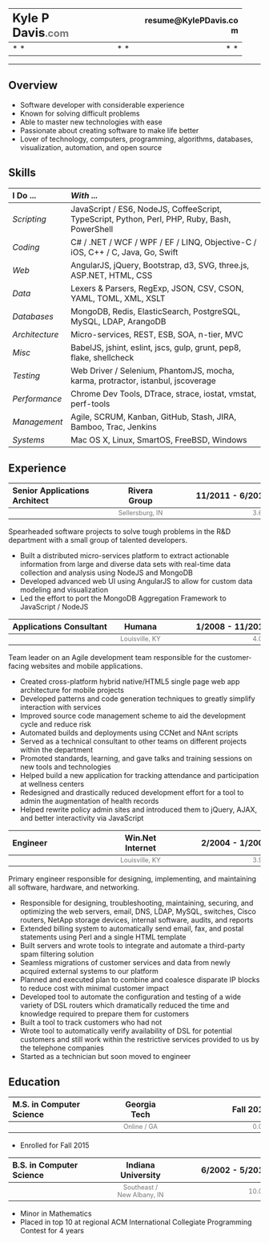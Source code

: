 <!--
My resume in "pure" markdown.
Apologies to anyone reading the source for the inline HTML required to make it work.
-->


| [<b class="my-name">Kyle P Davis<small>.com</small></b>](http://KylePDavis.com/) | <b class="my-number"></b> | [<b class="my-email">resume@KylePDavis.com</b>](mailto:resume@KylePDavis.com)
|:----|:---:|----:
| * * | * * | * *

---



## Overview

* Software developer with considerable experience
* Known for solving difficult problems
* Able to master new technologies with ease
* Passionate about creating software to make life better
* Lover of technology, computers, programming, algorithms, databases, visualization, automation, and open source



## Skills

| __I Do ...__      | _With ..._
|:----------------|:----------------------------------------------------------
| _Scripting_     | JavaScript / ES6, NodeJS, CoffeeScript, TypeScript, Python, Perl, PHP, Ruby, Bash, PowerShell
| _Coding_        | C# / .NET / WCF / WPF / EF / LINQ, Objective-C / iOS, C++ / C, Java, Go, Swift
| _Web_           | AngularJS, jQuery, Bootstrap, d3, SVG, three.js, ASP.NET, HTML, CSS
| _Data_          | Lexers & Parsers, RegExp, JSON, CSV, CSON, YAML, TOML, XML, XSLT
| _Databases_     | MongoDB, Redis, ElasticSearch, PostgreSQL, MySQL, LDAP, ArangoDB
| _Architecture_  | Micro-services, REST, ESB, SOA, n-tier, MVC
| _Misc_          | BabelJS, jshint, eslint, jscs, gulp, grunt, pep8, flake, shellcheck
| _Testing_       | Web Driver / Selenium, PhantomJS, mocha, karma, protractor, istanbul, jscoverage
| _Performance_   | Chrome Dev Tools, DTrace, strace, iostat, vmstat, perf-tools
| _Management_    | Agile, SCRUM, Kanban, GitHub, Stash, JIRA, Bamboo, Trac, Jenkins
| _Systems_       | Mac OS X, Linux, SmartOS, FreeBSD, Windows



## Experience

| <b class="xp-what">Senior Applications Architect</b> | <b class="xp-where">Rivera Group</b>    | <b class="xp-when">11/2011 - 6/2015</b>
|:----|:---:|----:
|                                                      | <b class="xp-where">Sellersburg, IN</b> | <b class="xp-when">3.6yr</b>


Spearheaded software projects to solve tough problems in the R&D department with a small group of talented developers.

* Built a distributed micro-services platform to extract actionable information from large and diverse data sets with real-time data collection and analysis using NodeJS and MongoDB
* Developed advanced web UI using AngularJS to allow for custom data modeling and visualization
* Led the effort to port the MongoDB Aggregation Framework to JavaScript / NodeJS


| <b class="xp-what">Applications Consultant</b> | <b class="xp-where">Humana</b>         | <b class="xp-when">1/2008 - 11/2011</b>
|:----|:---:|----:
|                                                | <b class="xp-where">Louisville, KY</b> | <b class="xp-when">4.0yr</b>

Team leader on an Agile development team responsible for the customer-facing websites and mobile applications.

* Created cross-platform hybrid native/HTML5 single page web app architecture for mobile projects
* Developed patterns and code generation techniques to greatly simplify interaction with services
* Improved source code management scheme to aid the development cycle and reduce risk
* Automated builds and deployments using CCNet and NAnt scripts
* Served as a technical consultant to other teams on different projects within the department
* Promoted standards, learning, and gave talks and training sessions on new tools and technologies
* Helped build a new application for tracking attendance and participation at wellness centers
* Redesigned and drastically reduced development effort for a tool to admin the augmentation of health records
* Helped rewrite policy admin sites and introduced them to jQuery, AJAX, and better interactivity via JavaScript


<div class="page-break"></div>


| <b class="xp-what">Engineer</b> | <b class="xp-where">Win.Net Internet</b> | <b class="xp-when">2/2004 - 1/2008</b>
|:----|:---:|----:
|                                 | <b class="xp-where">Louisville, KY</b>   | <b class="xp-when">3.9yr</b>

Primary engineer responsible for designing, implementing, and maintaining all  software, hardware, and networking.

* Responsible for designing, troubleshooting, maintaining, securing, and optimizing the web servers, email, DNS, LDAP, MySQL, switches, Cisco routers, NetApp storage devices, internal software, audits, and reports
* Extended billing system to automatically send email, fax, and postal statements using Perl and a single HTML template
* Built servers and wrote tools to integrate and automate a third-party spam filtering solution
* Seamless migrations of customer services and data from newly acquired external systems to our platform
* Planned and executed plan to combine and coalesce disparate IP blocks to reduce cost with minimal customer impact
* Developed tool to automate the configuration and testing of a wide variety of DSL routers which dramatically reduced the time and knowledge required to prepare them for customers
* Built a tool to track customers who had not
* Wrote tool to automatically verify availability of DSL for potential customers and still work within the restrictive services provided to us by the telephone companies
* Started as a technician but soon moved to engineer



## Education

| <b class="xp-what">M.S. in Computer Science</b> | <b class="xp-where">Georgia Tech</b> | <b class="xp-when">Fall 2015</b>
|:----|----:|----:
|                                                 | <b class="xp-where">Online / GA</b>  | <b class="xp-when">0.0yr</b>

* Enrolled for Fall 2015


| <b class="xp-what">B.S. in Computer Science</b> | <b class="xp-where">Indiana University</b>         | <b class="xp-when">6/2002 - 5/2012</b>
|:----|----:|----:
|                                                 | <b class="xp-where">Southeast / New Albany, IN</b> | <b class="xp-when">10.0yr</b>

* Minor in Mathematics
* Placed in top 10 at regional ACM International Collegiate Programming Contest for 4 years



<style scoped>
/* NOTE:
 * .preview - primary; preview via Cloud9 IDE, print via build.js
 * .markdown-preview - secondary; preview via Atom IDE
 */

/* highlight hovered for testing */
html:hover, body:hover, div#preview, div.markdown-preview { background:#FFF; }
div#preview *:hover, div.markdown-preview *:hover { background:rgba(128,160,192,0.5); }

div#preview, div.markdown-preview {
	position: inherit;
	min-width: 8in;
	font-size: 10pt;
	line-height: 1.4;
	color: #000;
	background: #FFF;
    font-family: "Avenir Next", "Helvetica Neue", "Segoe UI", Helvetica, Arial, sans-serif;
}
div#preview {
	padding: 2em;
}
div.markdown-preview *, div.markdown-preview th {
	background: #FFF;
}
@media print {
	a[href] {
		color: #000;
	}
	@page {
		size: 8.5in 11in;
		margin: 0.50in;
	}
	div#preview {
		padding-left: 0.48in;
        padding-right: 0.52in;
        padding-top: 0.50in;
        padding-bottom: 0.50in;
        font-size: 10pt;
	}
	.page-break {
		page-break-before: always;
	}
	.page-break:after {
		display: block;
		height: 0.50in;
		content: " ";
	}
}

div#preview hr, div.markdown-preview hr {
	height: 0;
	margin: 1px;
	border: 0;
	border-bottom: 2px solid;
	border-color: #777;
}

div#preview ul, div.markdown-preview ul {
	margin-top: 0;
}

div#preview table, div.markdown-preview table {
    display: table;
	width: 100%;
	margin: 0;
	padding: 0;
	border: 0;
	border-collapse: collapse;
}
div#preview table, div.markdown-preview table,
div#preview th,    div.markdown-preview th,
div#preview td,    div.markdown-preview td,
div#preview tr,    div.markdown-preview tr {
	margin: 0;
	padding: 0;
	border: 0;
}
div#preview th + th, div.markdown-preview th + th,
div#preview td + td, div.markdown-preview td + td {
	padding: 2px;
	padding-left: 8px;
}

code.lang-js {
	width: 100%;
	margin: 0;
	padding-right: 0;
}

.my-name {
	display: inline-block;
	width: 40%;
	min-width: 2in;
	font-size: 1.5em;
}
.my-name small {
	color: #777;
}
.my-number {
	display: inline-block;
	min-width: 20%;
}
.my-email {
	display: inline-block;
	width: 40%;
	min-width: 2in;
	text-align: right;
}

table .xp-what {
    display: block;
    width: 100%;
	min-width: 2in;
}
table .xp-where {
	display: block;
    width: 100%;
	min-width: 1in;
	text-align: center;
}
table tbody .xp-where {
	color: #777;
    font-weight: normal;
    font-size: 0.8em;
}
table .xp-when {
	display: block;
    width: 100%;
	min-width: 2in;
	text-align: right;
}
table tbody .xp-when {
	color: #777;
    font-weight: normal;
    font-size: 0.8em;
}

</style>
